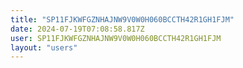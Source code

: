 ```yaml
---
title: "SP11FJKWFGZNHAJNW9V0W0H060BCCTH42R1GH1FJM"
date: 2024-07-19T07:08:58.817Z
user: SP11FJKWFGZNHAJNW9V0W0H060BCCTH42R1GH1FJM
layout: "users"
---
```

    